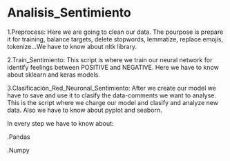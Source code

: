 # Analisis_Sentimiento

1.Preprocess: Here we are going to clean our data. The pourpose is prepare it for training, balance targets, delete stopwords, lemmatize, replace emojis, tokenize...We have to know about nltk library.

2.Train_Sentimiento: This script is where we train our neural network for identify feelings between POSITIVE and NEGATIVE. Here we have to know about sklearn and keras models.

3.Clasificación_Red_Neuronal_Sentimiento: After we create our model we have to save and use it to clasify the data-comments we want to analyse. This is the script where we charge our model and clasify and analyze new data. Also we have to know about pyplot and seaborn.

In every step we have to know about:

.Pandas

.Numpy
